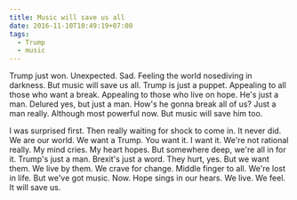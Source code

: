 ```yaml
---
title: Music will save us all
date: 2016-11-10T10:49:19+07:00
tags:
  - Trump
  - music
---
```


Trump just won. Unexpected. Sad. Feeling the world nosediving in darkness. But music will save us all. Trump is just a puppet. Appealing to all those who want a break. Appealing to those who live on hope. He's just a man. Delured yes, but just a man. How's he gonna break all of us? Just a man really. Although most powerful now. But music will save him too.

I was surprised first. Then really waiting for shock to come in. It never did. We are our world. We want a Trump. You want it. I want it. We're not rational really. My mind cries. My heart hopes. But somewhere deep, we're all in for it. Trump's just a man. Brexit's just a word. They hurt, yes. But we want them. We live by them. We crave for change. Middle finger to all. We're lost in life. But we've got music. Now. Hope sings in our hears. We live. We feel. It will save us. 
